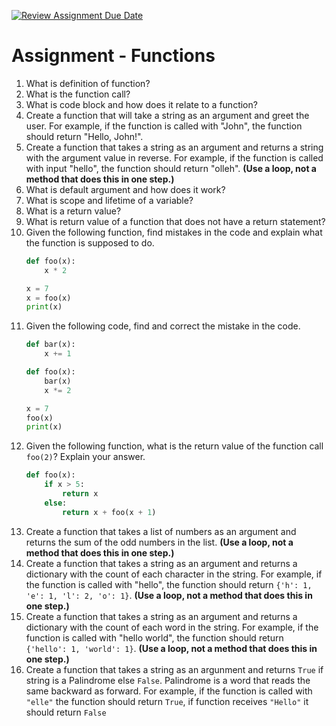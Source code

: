 [![Review Assignment Due Date](https://classroom.github.com/assets/deadline-readme-button-22041afd0340ce965d47ae6ef1cefeee28c7c493a6346c4f15d667ab976d596c.svg)](https://classroom.github.com/a/s_fQTN_t)
# Assignment - Functions

1. What is definition of function?
2. What is the function call?
3. What is code block and how does it relate to a function?
4. Create a function that will take a string as an argument and greet the user. For example, if the function is called with "John", the function should return "Hello, John!".
5. Create a function that takes a string as an argument and returns a string with the argument value in reverse. For example, if the function is called with input "hello", the function should return "olleh". **(Use a loop, not a method that does this in one step.)**
6. What is default argument and how does it work?
7. What is scope and lifetime of a variable?
8. What is a return value?
9. What is return value of a function that does not have a return statement?
10. Given the following function, find mistakes in the code and explain what the function is supposed to do.
    ```python
    def foo(x):
        x * 2
    
    x = 7
    x = foo(x)
    print(x)
    ```
11. Given the following code, find and correct the mistake in the code.
    ```python
    def bar(x):
        x += 1

    def foo(x):
        bar(x)
        x *= 2
    
    x = 7
    foo(x)
    print(x)
    ```
12. Given the following function, what is the return value of the function call `foo(2)`? Explain your answer.
    ```python
    def foo(x):
        if x > 5:
            return x
        else:
            return x + foo(x + 1)
    ```
13. Create a function that takes a list of numbers as an argument and returns the sum of the odd numbers in the list. **(Use a loop, not a method that does this in one step.)**
14. Create a function that takes a string as an argument and returns a dictionary with the count of each character in the string. For example, if the function is called with "hello", the function should return `{'h': 1, 'e': 1, 'l': 2, 'o': 1}`. **(Use a loop, not a method that does this in one step.)**
15. Create a function that takes a string as an argument and returns a dictionary with the count of each word in the string. For example, if the function is called with "hello world", the function should return `{'hello': 1, 'world': 1}`. **(Use a loop, not a method that does this in one step.)**
16. Create a function that takes a string as an argunment and returns `True` if string is a Palindrome else `False`. Palindrome is a word that reads the same backward as forward. For example, if the function is called with `"elle"` the function should return `True`, if function receives `"Hello"` it should return `False` 
